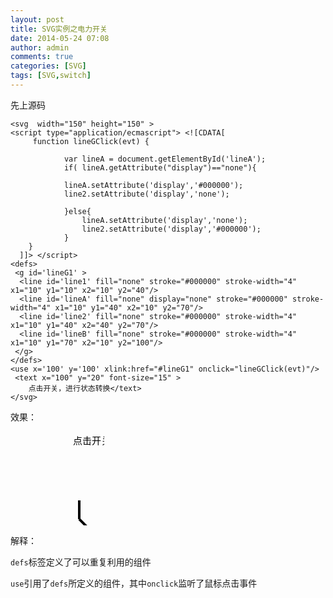 ```yaml
---
layout: post
title: SVG实例之电力开关
date: 2014-05-24 07:08
author: admin
comments: true
categories: [SVG]
tags: [SVG,switch]
---
```


先上源码
	
	<svg  width="150" height="150" >
	<script type="application/ecmascript"> <![CDATA[
		 function lineGClick(evt) {
	 
				var lineA = document.getElementById('lineA');
				if( lineA.getAttribute("display")=="none"){
					
		 		lineA.setAttribute('display','#000000');
				line2.setAttribute('display','none');
		
				}else{
					lineA.setAttribute('display','none');
					line2.setAttribute('display','#000000');
				}
	    }
	  ]]> </script>
	<defs>
	 <g id='lineG1' >
	  <line id='line1' fill="none" stroke="#000000" stroke-width="4" x1="10" y1="10" x2="10" y2="40"/>
	  <line id='lineA' fill="none" display="none" stroke="#000000" stroke-width="4" x1="10" y1="40" x2="10" y2="70"/>
	  <line id='line2' fill="none" stroke="#000000" stroke-width="4" x1="10" y1="40" x2="40" y2="70"/>
	  <line id='lineB' fill="none" stroke="#000000" stroke-width="4" x1="10" y1="70" x2="10" y2="100"/>
	 </g>
	</defs>
	<use x='100' y='100' xlink:href="#lineG1" onclick="lineGClick(evt)"/>
	 <text x="100" y="20" font-size="15" >
	    点击开关，进行状态转换</text>
	</svg>

效果：

<svg  width="150" height="150" >
<script type="application/ecmascript"> <![CDATA[
 function lineGClick(evt) {
var lineA = document.getElementById('lineA');
if( lineA.getAttribute("display")=="none"){	lineA.setAttribute('display','#000000');
line2.setAttribute('display','none');
}else{
lineA.setAttribute('display','none');
line2.setAttribute('display','#000000');
}
}
  ]]> </script>
<defs>
 <g id='lineG1' >
  <line id='line1' fill="none" stroke="#000000" stroke-width="4" x1="10" y1="10" x2="10" y2="40"/>
  <line id='lineA' fill="none" display="none" stroke="#000000" stroke-width="4" x1="10" y1="40" x2="10" y2="70"/>
  <line id='line2' fill="none" stroke="#000000" stroke-width="4" x1="10" y1="40" x2="40" y2="70"/>
  <line id='lineB' fill="none" stroke="#000000" stroke-width="4" x1="10" y1="70" x2="10" y2="100"/>
 </g>
</defs>
<use x='100' y='100' xlink:href="#lineG1" onclick="lineGClick(evt)"/>
 <text x="100" y="20" font-size="15" >
   点击开关，进行状态转换</text>
</svg>

解释：

`defs`标签定义了可以重复利用的组件

`use`引用了`defs`所定义的组件，其中`onclick`监听了鼠标点击事件